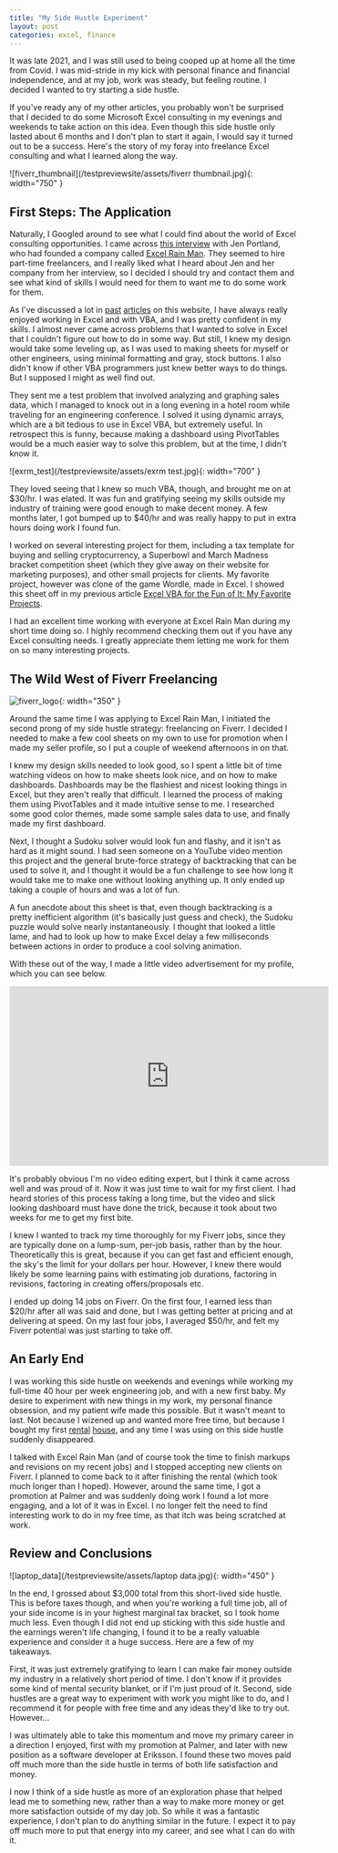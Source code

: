 ```yaml
---
title: "My Side Hustle Experiment"
layout: post
categories: excel, finance
---
```


It was late 2021, and I was still used to being cooped up at home all the time from Covid. I was mid-stride in my kick with personal finance and financial independence, and at my job, work was steady, but feeling routine. I decided I wanted to try starting a side hustle. 



If you've ready any of my other articles, you probably won't be surprised that I decided to do some Microsoft Excel consulting in my evenings and weekends to take action on this idea. Even though this side hustle only lasted about 6 months and I don't plan to start it again, I would say it turned out to be a success. Here's the story of my foray into freelance Excel consulting and what I learned along the way.

![fiverr_thumbnail](/testpreviewsite/assets/fiverr thumbnail.jpg){: width="750" }

## First Steps: The Application
Naturally, I Googled around to see what I could find about the world of Excel consulting opportunities. I came across [this interview](https://www.youtube.com/watch?v=7Nw9UVCk2XA) with Jen Portland, who had founded a company called [Excel Rain Man](https://excelrainman.com/). They seemed to hire part-time freelancers, and I really liked what I heard about Jen and her company from her interview, so I decided I should try and contact them and see what kind of skills I would need for them to want me to do some work for them.

As I've discussed a lot in [past](https://lucasbeattie.com/why-civil-engineers-vba/) [articles](https://lucasbeattie.com/vba-lake-bridges/) on this website, I have always really enjoyed working in Excel and with VBA, and I was pretty confident in my skills. I almost never came across problems that I wanted to solve in Excel that I couldn't figure out how to do in some way. But still, I knew my design would take some leveling up, as I was used to making sheets for myself or other engineers, using minimal formatting and gray, stock buttons. I also didn't know if other VBA programmers just knew better ways to do things. But I supposed I might as well find out.

They sent me a test problem that involved analyzing and graphing sales data, which I managed to knock out in a long evening in a hotel room while traveling for an engineering conference. I solved it using dynamic arrays, which are a bit tedious to use in Excel VBA, but extremely useful. In retrospect this is funny, because making a dashboard using PivotTables would be a much easier way to solve this problem, but at the time, I didn't know it.

![exrm_test](/testpreviewsite/assets/exrm test.jpg){: width="700" }

They loved seeing that I knew so much VBA, though, and brought me on at $30/hr. I was elated. It was fun and gratifying seeing my skills outside my industry of training were good enough to make decent money. A few months later, I got bumped up to $40/hr and was really happy to put in extra hours doing work I found fun.

I worked on several interesting project for them, including a tax template for buying and selling cryptocurrency, a Superbowl and March Madness bracket competition sheet (which they give away on their website for marketing purposes), and other small projects for clients. My favorite project, however was clone of the game Wordle, made in Excel. I showed this sheet off in my previous article [Excel VBA for the Fun of It: My Favorite Projects](https://lucasbeattie.com/excel-vba-for-the-fun-of-it/).

I had an excellent time working with everyone at Excel Rain Man during my short time doing so. I highly recommend checking them out if you have any Excel consulting needs. I greatly appreciate them letting me work for them on so many interesting projects.

## The Wild West of Fiverr Freelancing
![fiverr_logo](/testpreviewsite/assets/Fiverr-Symbol.png){: width="350" }

Around the same time I was applying to Excel Rain Man, I initiated the second prong of my side hustle strategy: freelancing on Fiverr. I decided I needed to make a few cool sheets on my own to use for promotion when I made my seller profile, so I put a couple of weekend afternoons in on that. 

I knew my design skills needed to look good, so I spent a little bit of time watching videos on how to make sheets look nice, and on how to make dashboards. Dashboards may be the flashiest and nicest looking things in Excel, but they aren't really that difficult. I learned the process of making them using PivotTables and it made intuitive sense to me. I researched some good color themes, made some sample sales data to use, and finally made my first dashboard.

Next, I thought a Sudoku solver would look fun and flashy, and it isn't as hard as it might sound. I had seen someone on a YouTube video mention this project and the general brute-force strategy of backtracking that can be used to solve it, and I thought it would be a fun challenge to see how long it would take me to make one without looking anything up. It only ended up taking a couple of hours and was a lot of fun.

A fun anecdote about this sheet is that, even though backtracking is a pretty inefficient algorithm (it's basically just guess and check), the Sudoku puzzle would solve nearly instantaneously. I thought that looked a little lame, and had to look up how to make Excel delay a few milliseconds between actions in order to produce a cool solving animation. 

With these out of the way, I made a little video advertisement for my profile, which you can see below.

<iframe width="560" height="315" src="https://www.youtube.com/embed/nIp99LFeWSc?si=U_TXoXaQhv9JkbsO" title="YouTube video player" frameborder="0" allow="accelerometer; autoplay; clipboard-write; encrypted-media; gyroscope; picture-in-picture; web-share" allowfullscreen></iframe>

It's probably obvious I'm no video editing expert, but I think it came across well and was proud of it. Now it was just time to wait for my first client. I had heard stories of this process taking a long time, but the video and slick looking dashboard must have done the trick, because it took about two weeks for me to get my first bite.

I knew I wanted to track my time thoroughly for my Fiverr jobs, since they are typically done on a lump-sum, per-job basis, rather than by the hour. Theoretically this is great, because if you can get fast and efficient enough, the sky's the limit for your dollars per hour. However, I knew there would likely be some learning pains with estimating job durations, factoring in revisions, factoring in creating offers/proposals etc. 

I ended up doing 14 jobs on Fiverr. On the first four, I earned less than $20/hr after all was said and done, but I was getting better at pricing and at delivering at speed. On my last four jobs, I averaged $50/hr, and felt my Fiverr potential was just starting to take off.

## An Early End
I was working this side hustle on weekends and evenings while working my full-time 40 hour per week engineering job, and with a new first baby. My desire to experiment with new things in my work, my personal finance obsession, and my patient wife made this possible. But it wasn't meant to last. Not because I wizened up and wanted more free time, but because I bought my first [rental](https://lucasbeattie.com/my-first-rental-benefits-risks/) [house](https://lucasbeattie.com/my-first-rental-successes-setbacks-lessons/), and any time I was using on this side hustle suddenly disappeared.

I talked with Excel Rain Man (and of course took the time to finish markups and revisions on my recent jobs) and I stopped accepting new clients on Fiverr. I planned to come back to it after finishing the rental (which took much longer than I hoped). However, around the same time, I got a promotion at Palmer and was suddenly doing work I found a lot more engaging, and a lot of it was in Excel. I no longer felt the need to find interesting work to do in my free time, as that itch was being scratched at work.

## Review and Conclusions
![laptop_data](/testpreviewsite/assets/laptop data.jpg){: width="450" }

In the end, I grossed about $3,000 total from this short-lived side hustle. This is before taxes though, and when you're working a full time job, all of your side income is in your highest marginal tax bracket, so I took home much less. Even though I did not end up sticking with this side hustle and the earnings weren't life changing, I found it to be a really valuable experience and consider it a huge success. Here are a few of my takeaways.

First, it was just extremely gratifying to learn I can make fair money outside my industry in a relatively short period of time. I don't know if it provides some kind of mental security blanket, or if I'm just proud of it. Second, side hustles are a great way to experiment with work you might like to do, and I recommend it for people with  free time and any ideas they'd like to try out. However...

I was ultimately able to take this momentum and move my primary career in a direction I enjoyed, first with my promotion at Palmer, and later with new position as a software developer at Eriksson. I found these two moves paid off much more than the side hustle in terms of both life satisfaction and money. 

I now I think of a side hustle as more of an exploration phase that helped lead me to something new, rather than a way to make more money or get more satisfaction outside of my day job. So while it was a fantastic experience, I don't plan to do anything similar in the future. I expect it to pay off much more to put that energy into my career, and see what I can do with it.
